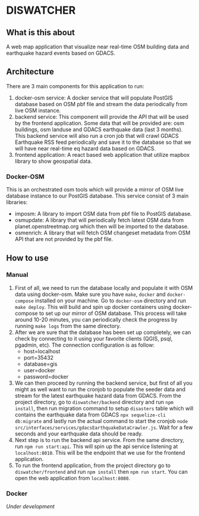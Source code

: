 # DISWATCHER
## What is this about
A web map application that visualize near real-time OSM building data and earthquake hazard events based on GDACS.

## Architecture
There are 3 main components for this application to run:
1. docker-osm service: A docker service that will populate PostGIS database based on OSM pbf file and stream the data periodically from live OSM instance.
2. backend service: This component will provide the API that will be used by the frontend application. Some data that will be provided are: osm buildings, osm landuse and GDACS earthquake data (last 3 months). This backend service will also run a cron job that will crawl GDACS Earthquake RSS feed periodically and save it to the database so that we will have near real-time eq hazard data based on GDACS.
3. frontend application: A react based web application that utilize mapbox library to show geospatial data.

### Docker-OSM
This is an orchestrated osm tools which will provide a mirror of OSM live database instance to our PostGIS database. This service consist of 3 main libraries:
- imposm: A library to import OSM data from pbf file to PostGIS database.
- osmupdate: A library that will periodically fetch latest OSM data from planet.openstreetmap.org which then will be imported to the database.
- osmenrich: A library that will fetch OSM changeset metadata from OSM API that are not provided by the pbf file. 

## How to use
### Manual
1.  First of all, we need to run the database locally and populate it with OSM data using docker-osm. Make sure you have `make`, `docker` and `docker-compose` installed on your machine.
    Go to `docker-osm` directory and run `make deploy`. This will build and spin up docker containers using docker-compose to set up our mirror of OSM database.
    This process will take around 10-20 minutes, you can periodically check the progress by running `make logs` from the same directory.
2.  After we are sure that the database has been set up completely, we can check by connecting to it using your favorite clients (QGIS, psql, pgadmin, etc). The connection configuration is as follow:
    - host=localhost
    - port=35432
    - database=gis
    - user=docker
    - password=docker
3.  We can then proceed by running the backend service, but first of all you might as well want to run the cronjob to populate the seeder data and stream for the latest earthquake hazard data from GDACS. From the project directory, go to `diswatcher/backend` directory and run `npm install`, then run migration command to setup `disasters` table which will contains the earthquake data from GDACS `npx sequelize-cli db:migrate` and lastly run the actual command to start the cronjob `node src/interfaces/services/gdacsEarthquakeDataCrawler.js`. Wait for a few seconds and your earthquake data should be ready.
4.  Next step is to run the backend api service. From the same directory, run `npm run start:api`. This will spin up the api service listening at `localhost:8010`. This will be the endpoint that we use for the frontend application.
5. To run the frontend application, from the project directory go to `diswatcher/frontend` and run `npm install` then `npm run start`. You can open the web application from `localhost:8080`.

### Docker
*Under development*
